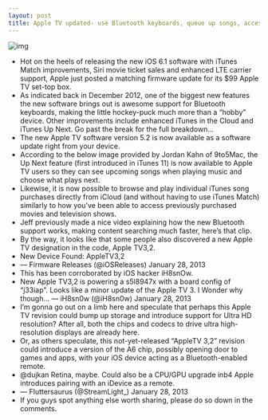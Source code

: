 ```yaml
---
layout: post
title: Apple TV updated- use Bluetooth keyboards, queue up songs, access purchased music
---
```

![img](http://media.idownloadblog.com/wp-content/uploads/2012/12/apple-tv.png)
* Hot on the heels of releasing the new iOS 6.1 software with iTunes Match improvements, Siri movie ticket sales and enhanced LTE carrier support, Apple just posted a matching firmware update for its $99 Apple TV set-top box.
* As indicated back in December 2012, one of the biggest new features the new software brings out is awesome support for Bluetooth keyboards, making the little hockey-puck much more than a “hobby” device. Other improvements include enhanced iTunes in the Cloud and iTunes Up Next. Go past the break for the full breakdown…
* The new Apple TV software version 5.2 is now available as a software update right from your device.
* According to the below image provided by Jordan Kahn of 9to5Mac, the Up Next feature (first introduced in iTunes 11) is now available to Apple TV users so they can see upcoming songs when playing music and choose what plays next.
* Likewise, it is now possible to browse and play individual iTunes song purchases directly from iCloud (and without having to use iTunes Match) similarly to how you’ve been able to access previously purchased movies and television shows.
* Jeff previously made a nice video explaining how the new Bluetooth support works, making content searching much faster, here’s that clip.
* By the way, it looks like that some people also discovered a new Apple TV designation in the code, Apple TV3,2.
* New Device Found: AppleTV3,2
* — Firmware Releases (@iOSReleases) January 28, 2013
* This has been corroborated by iOS hacker iH8snOw.
* New Apple TV3,2 is powering a s5l8947x with a board config of “j33iap”. Looks like a minor update of the Apple TV 3. I Wonder why though… — iH8sn0w (@iH8sn0w) January 28, 2013
* I’m gonna go out on a limb here and speculate that perhaps this Apple TV revision could bump up storage and introduce support for Ultra HD resolution? After all, both the chips and codecs to drive ultra high-resolution displays are already here.
* Or, as others speculate, this not-yet-released “AppleTV 3,2” revision could introduce a version of the A6 chip, possibly opening door to games and apps, with your iOS device acting as a Bluetooth-enabled remote.
* @dujkan Retina, maybe. Could also be a CPU/GPU upgrade inb4 Apple introduces pairing with an iDevice as a remote.
* — Fluttersaurus (@StreamLight_) January 28, 2013
* If you guys spot anything else worth sharing, please do so down in the comments.

